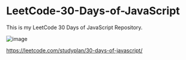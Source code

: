 # LeetCode-30-Days-of-JavaScript
 This is my LeetCode 30 Days of JavaScript Repository.
 
![image](https://github.com/user-attachments/assets/45e5ba0f-8e1c-4302-ab49-c633048a5751)

https://leetcode.com/studyplan/30-days-of-javascript/
